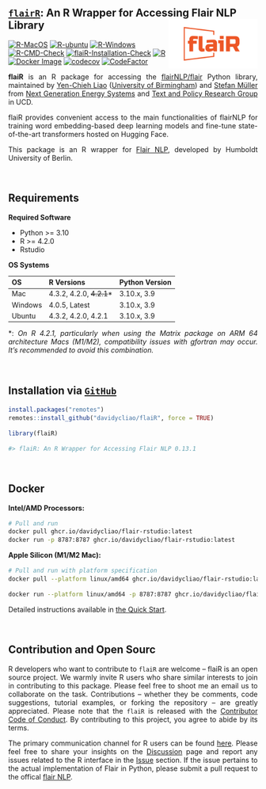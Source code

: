 
## <u>`flairR`</u>: An R Wrapper for Accessing Flair NLP Library <img src="man/figures/logo.png" align="right" width="180"/>

[![R-MacOS](https://github.com/davidycliao/flaiR/actions/workflows/r_macos.yml/badge.svg)](https://github.com/davidycliao/flaiR/actions/workflows/r_macos.yml)
[![R-ubuntu](https://github.com/davidycliao/flaiR/actions/workflows/r_ubuntu.yaml/badge.svg)](https://github.com/davidycliao/flaiR/actions/workflows/r_ubuntu.yaml)
[![R-Windows](https://github.com/davidycliao/flaiR/actions/workflows/r_window.yml/badge.svg)](https://github.com/davidycliao/flaiR/actions/workflows/r_window.yml)
[![R-CMD-Check](https://github.com/davidycliao/flaiR/actions/workflows/r.yml/badge.svg)](https://github.com/davidycliao/flaiR/actions/workflows/r.yml)
[![flaiR-Installation-Check](https://github.com/davidycliao/flaiR/actions/workflows/R-CMD-check.yml/badge.svg)](https://github.com/davidycliao/flaiR/actions/workflows/R-CMD-check.yml)
[![R](https://img.shields.io/badge/R-package-blue)](https://github.com/davidycliao/flaiR)
[![Docker
Image](https://img.shields.io/badge/Docker-ghcr.io-blue?logo=docker)](https://github.com/davidycliao/flaiR/pkgs/container/flair-rstudio)
[![codecov](https://codecov.io/gh/davidycliao/flaiR/graph/badge.svg?token=CPIBIB6L78)](https://codecov.io/gh/davidycliao/flaiR)
[![CodeFactor](https://www.codefactor.io/repository/github/davidycliao/flair/badge)](https://www.codefactor.io/repository/github/davidycliao/flair)

<!-- [![flaiR-Docker](https://github.com/davidycliao/flaiR/actions/workflows/docker-publish.yml/badge.svg)](https://github.com/davidycliao/flaiR/actions/workflows/docker-publish.yml) -->

<!-- <!-- ![ARM64](https://img.shields.io/badge/ARM64-M1|M2-success?logo=arm) -->

<!-- [![R](https://img.shields.io/badge/R-package-blue)](https://github.com/davidycliao/flaiR) -->

<!-- [![Docker Image](https://img.shields.io/badge/Docker-ghcr.io-blue?logo=docker)](https://github.com/davidycliao/flaiR/pkgs/container/flair) -->

<!-- README.md is generated from README.Rmd. Please edit that file -->

<div style="text-align: justify">

**flaiR** is an R package for accessing the
[flairNLP/flair](https://github.com/flairNLP/flair) Python library,
maintained by [Yen-Chieh Liao](https://davidycliao.github.io)
([University of
Birmingham](https://www.birmingham.ac.uk/research/centres-institutes/centre-for-artificial-intelligence-in-government))
and [Stefan Müller](https://muellerstefan.net) from [Next Generation
Energy Systems](https://www.nexsys-energy.ie) and [Text and Policy
Research Group](https://text-and-policy.com) in UCD.

flaiR provides convenient access to the main functionalities of flairNLP
for training word embedding-based deep learning models and fine-tune
state-of-the-art transformers hosted on Hugging Face.

<!-- Our team trains and fine-tunes the models with Flair in [our projects](). -->

This package is an R wrapper for [Flair
NLP](https://github.com/flairNLP/flair), developed by Humboldt
University of Berlin.

</div>

<br>

## Requirements

<div style="text-align: justify">

**Required Software**

- Python \>= 3.10
- R \>= 4.2.0
- Rstudio

**OS Systems**

| OS      | R Versions                | Python Version |
|---------|---------------------------|----------------|
| Mac     | 4.3.2, 4.2.0, ~~4.2.1~~\* | 3.10.x, 3.9    |
| Windows | 4.0.5, Latest             | 3.10.x, 3.9    |
| Ubuntu  | 4.3.2, 4.2.0, 4.2.1       | 3.10.x, 3.9    |

\*: *On R 4.2.1, particularly when using the Matrix package on ARM 64
architecture Macs (M1/M2), compatibility issues with gfortran may occur.
It’s recommended to avoid this combination.*

<br>

## Installation via <u>**`GitHub`**</u>

``` r
install.packages("remotes")
remotes::install_github("davidycliao/flaiR", force = TRUE)
```

``` r
library(flaiR)
```

``` r
#> flaiR: An R Wrapper for Accessing Flair NLP 0.13.1
```

<br>

## Docker

**Intel/AMD Processors:**

``` bash
# Pull and run
docker pull ghcr.io/davidycliao/flair-rstudio:latest
docker run -p 8787:8787 ghcr.io/davidycliao/flair-rstudio:latest
```

**Apple Silicon (M1/M2 Mac):**

``` bash
# Pull and run with platform specification
docker pull --platform linux/amd64 ghcr.io/davidycliao/flair-rstudio:latest
```

``` bash
docker run --platform linux/amd64 -p 8787:8787 ghcr.io/davidycliao/flair-rstudio:latest
```

Detailed instructions available in [the Quick
Start](https://davidycliao.github.io/flaiR/articles/quickstart.html#flair-installation).

</div>

<br>

## Contribution and Open Sourc

<div style="text-align: justify">

R developers who want to contribute to `flaiR` are welcome – flaiR is an
open source project. We warmly invite R users who share similar
interests to join in contributing to this package. Please feel free to
shoot me an email us to collaborate on the task. Contributions – whether
they be comments, code suggestions, tutorial examples, or forking the
repository – are greatly appreciated. Please note that the `flaiR` is
released with the [Contributor Code of
Conduct](https://github.com/davidycliao/flaiR/blob/master/CONDUCT.md).
By contributing to this project, you agree to abide by its terms.

The primary communication channel for R users can be found
[here](https://github.com/davidycliao/flaiR/discussions). Please feel
free to share your insights on the
[Discussion](https://github.com/davidycliao/flaiR/discussions) page and
report any issues related to the R interface in the
[Issue](https://github.com/davidycliao/flaiR/issues) section. If the
issue pertains to the actual implementation of Flair in Python, please
submit a pull request to the offical [flair
NLP](https://github.com/flairnlp/flair).

</div>

<br>
